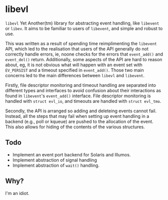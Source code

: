 libevl
===========

`libevl` Yet Another(tm) library for abstracting event handling,
like `libevent` or `libev`. It aims to be familiar to users of
`libevent`, and simple and robust to use.

This was written as a result of spending time reimplimenting the
`libevent` API, which led to the realisation that users of the API
generally do not correctly handle errors, ie, noone checks for the
errors that `event_add()` and `event_del()` return. Additionally,
some aspects of the API are hard to reason about, eg, it is not
obvious what will happen with an event set with `EV_PERSIST` and a
timeout specified in `event_add()`. Those two main concerns led to
the main differences between `libevl` and `libevent`.

Firstly, file descriptor monitoring and timeout handling are separated
into different types and interfaces to avoid confusion about their
interactions as found in `libevent`'s `event_add()` interface.
File descriptor monitoring is handled with `struct evl_io`, and
timeouts are handled with `struct evl_tmo`.

Secondly, the API is arranged so adding and deleteing events cannot
fail. Instead, all the steps that may fail when setting up event
handling in a backend (e.g., poll or kqueue) are pushed to the
allocation of the event. This also allows for hiding of the contents
of the various structures.

Todo
---

- Implement an event port backend for Solaris and Illumos.
- Implement abstraction of signal handling
- Implement abstraction of `wait()` handling.

Why?
----

I'm an idiot.
